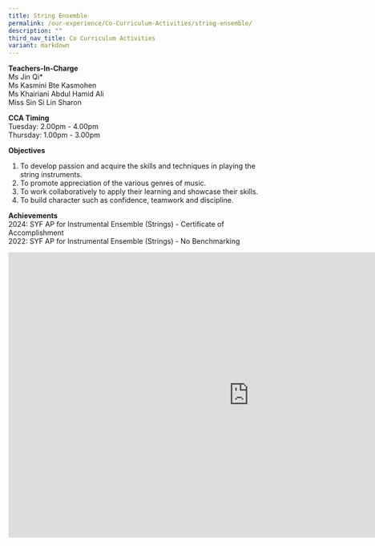 ```yaml
---
title: String Ensemble
permalink: /our-experience/Co-Curriculum-Activities/string-ensemble/
description: ""
third_nav_title: Co Curriculum Activities
variant: markdown
---
```

**Teachers-In-Charge**  <br>
Ms Jin Qi*<br>
Ms Kasmini Bte Kasmohen<br>
Ms Khairiani Abdul Hamid Ali<br>
Miss Sin Si Lin Sharon


**CCA Timing**  
Tuesday: 2.00pm - 4.00pm<br>
Thursday: 1.00pm - 3.00pm
  
**Objectives**  

1. To develop passion and acquire the skills and techniques in playing the string instruments.
2. To promote appreciation of the various genres of music.
3. To work collaboratively to apply their learning and showcase their skills.
4. To build character such as confidence, teamwork and discipline.

  
**Achievements**  
2024: SYF AP for Instrumental Ensemble (Strings) - Certificate of Accomplishment<br>
2022: SYF AP for Instrumental Ensemble (Strings) - No Benchmarking
  

<iframe allowfullscreen="true" height="569" width="960" frameborder="0" src="https://docs.google.com/presentation/d/e/2PACX-1vRJkL5ZQw1kkrZc1kjWcLLeLIP-uFg4xZV8-FkImlbmXCyoKQQ79kNRJBE5XVE2YMgBDHEe6fLMCtNT/embed?start=true&amp;loop=true&amp;delayms=5000"></iframe>